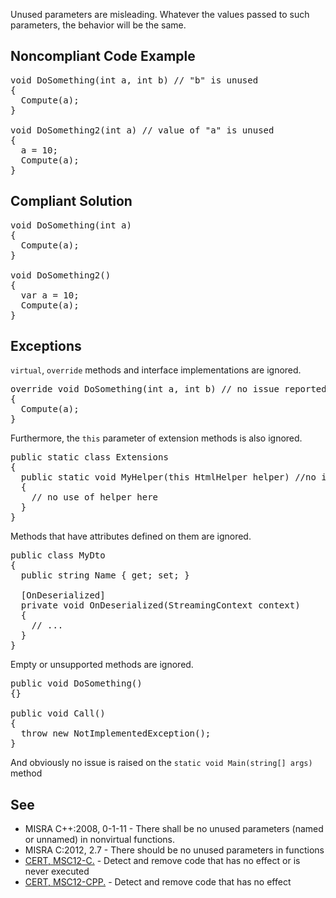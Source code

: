 Unused parameters are misleading. Whatever the values passed to such parameters, the behavior will be the same.

## Noncompliant Code Example

<pre>
void DoSomething(int a, int b) // "b" is unused
{
  Compute(a);
}

void DoSomething2(int a) // value of "a" is unused
{
  a = 10;
  Compute(a);
}
</pre>

## Compliant Solution

<pre>
void DoSomething(int a)
{
  Compute(a);
}

void DoSomething2()
{
  var a = 10;
  Compute(a);
}
</pre>

## Exceptions

`virtual`, `override` methods and interface implementations are ignored. 

<pre>
override void DoSomething(int a, int b) // no issue reported on b
{
  Compute(a);
}
</pre>

Furthermore, the `this` parameter of extension methods is also ignored.

<pre>
public static class Extensions
{
  public static void MyHelper(this HtmlHelper helper) //no issue reported here
  {
    // no use of helper here
  }
}
</pre>

Methods that have attributes defined on them are ignored.

<pre>
public class MyDto
{
  public string Name { get; set; }

  [OnDeserialized]
  private void OnDeserialized(StreamingContext context)
  {
    // ...
  }
}
</pre>

Empty or unsupported methods are ignored.

<pre>
public void DoSomething()
{}

public void Call()
{
  throw new NotImplementedException();
}
</pre>

And obviously no issue is raised on the `static void Main(string[] args)` method

## See

*   MISRA C++:2008, 0-1-11 - There shall be no unused parameters (named or unnamed) in nonvirtual functions.
*   MISRA C:2012, 2.7 - There should be no unused parameters in functions
*   [CERT, MSC12-C.](https://www.securecoding.cert.org/confluence/x/NYA5) - Detect and remove code that has no effect or is never
      executed
*   [CERT, MSC12-CPP.](https://www.securecoding.cert.org/confluence/x/SIIyAQ) - Detect and remove code that has no effect